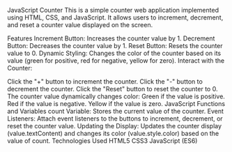 JavaScript Counter
This is a simple counter web application implemented using HTML, CSS, and JavaScript. It allows users to increment, decrement, and reset a counter value displayed on the screen.

Features
Increment Button: Increases the counter value by 1.
Decrement Button: Decreases the counter value by 1.
Reset Button: Resets the counter value to 0.
Dynamic Styling: Changes the color of the counter based on its value (green for positive, red for negative, yellow for zero).
Interact with the Counter:

Click the "+" button to increment the counter.
Click the "-" button to decrement the counter.
Click the "Reset" button to reset the counter to 0.
The counter value dynamically changes color:
Green if the value is positive.
Red if the value is negative.
Yellow if the value is zero.
JavaScript Functions and Variables
count Variable: Stores the current value of the counter.
Event Listeners: Attach event listeners to the buttons to increment, decrement, or reset the counter value.
Updating the Display: Updates the counter display (value.textContent) and changes its color (value.style.color) based on the value of count.
Technologies Used
HTML5
CSS3
JavaScript (ES6)
